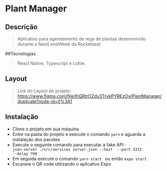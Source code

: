# Plant Manager

## Descrição

> Aplicativo para agendamento de rega de plantas desenvolvido durante a NextLevelWeek da Rocketseat

##Tecnologias

> React Native, Typescript e Lottie.

## Layout

> Link do Layout do projeto: https://www.figma.com/file/IhQRtrOZdu3TrvkPYREzOy/PlantManager/duplicate?node-id=0%3A1

## Instalação

- Clone o projeto em sua máquina
- Entre na pasta do projeto e execute o comando  <code>yarn</code> e aguarda a instalação dos pacotes
- Execute o seguinte comando para executar a fake API :  <code> json-server ./src/services server.json --host <iphere> --port 3333 --delay 700</code>
- Em seguida execute o comando <code>yarn start </code> ou então <code>expo  start </code>
- Escaneie o QR code utilizando o aplicativo Expo
